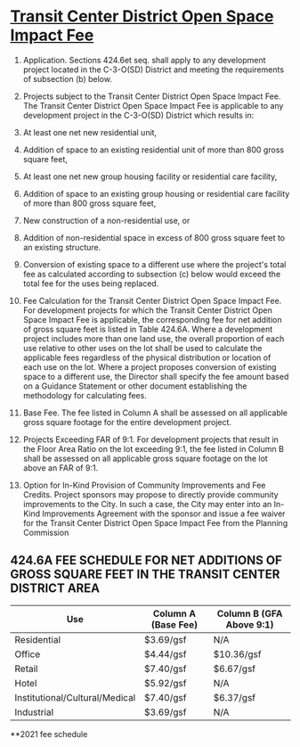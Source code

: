 # [Transit Center District Open Space Impact Fee](http://library.amlegal.com/nxt/gateway.dll/California/planning/article4developmentimpactfeesandprojectr?f=templates$fn=default.htm$3.0$vid=amlegal:sanfrancisco_ca$anc=JD_424.6)

1. Application. Sections 424.6et seq. shall apply to any development project located in the C-3-O(SD) District and meeting the requirements of subsection (b) below.
2. Projects subject to the Transit Center District Open Space Impact Fee. The Transit Center District Open Space Impact Fee is applicable to any development project in the C-3-O(SD) District which results in:

  1. At least one net new residential unit,
  2. Addition of space to an existing residential unit of more than 800 gross square feet,
  3. At least one net new group housing facility or residential care facility,
  4. Addition of space to an existing group housing or residential care facility of more than 800 gross square feet,
  5. New construction of a non-residential use, or
  6. Addition of non-residential space in excess of 800 gross square feet to an existing structure.
  7. Conversion of existing space to a different use where the project's total fee as calculated according to subsection (c) below would exceed the total fee for the uses being replaced.

3. Fee Calculation for the Transit Center District Open Space Impact Fee. For development projects for which the Transit Center District Open Space Impact Fee is applicable, the corresponding fee for net addition of gross square feet is listed in Table 424.6A. Where a development project includes more than one land use, the overall proportion of each use relative to other uses on the lot shall be used to calculate the applicable fees regardless of the physical distribution or location of each use on the lot. Where a project proposes conversion of existing space to a different use, the Director shall specify the fee amount based on a Guidance Statement or other document establishing the methodology for calculating fees.

  1. Base Fee. The fee listed in Column A shall be assessed on all applicable gross square footage for the entire development project.
  2. Projects Exceeding FAR of 9:1\. For development projects that result in the Floor Area Ratio on the lot exceeding 9:1, the fee listed in Column B shall be assessed on all applicable gross square footage on the lot above an FAR of 9:1.

4. Option for In-Kind Provision of Community Improvements and Fee Credits. Project sponsors may propose to directly provide community improvements to the City. In such a case, the City may enter into an In-Kind Improvements Agreement with the sponsor and issue a fee waiver for the Transit Center District Open Space Impact Fee from the Planning Commission

## 424.6A FEE SCHEDULE FOR NET ADDITIONS OF GROSS SQUARE FEET IN THE TRANSIT CENTER DISTRICT AREA

Use                            | Column A (Base Fee) | Column B (GFA Above 9:1)
------------------------------ | ------------------- | ------------------------
Residential                    | $3.69/gsf           | N/A
Office                         | $4.44/gsf           | $10.36/gsf
Retail                         | $7.40/gsf           | $6.67/gsf
Hotel                          | $5.92/gsf           | N/A
Institutional/Cultural/Medical | $7.40/gsf           | $6.37/gsf
Industrial                     | $3.69/gsf           | N/A

**2021 fee schedule
